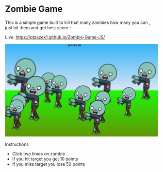 # Zombie Game

This is a simple game built to kill that many zombies how many you can , just hit them and get best score !

Live: https://ptaszek1.github.io/Zombie-Game-JS/

<img alt="Logo" src="https://github.com/ptaszek1/Zombie-Game---JS/blob/master/zombieIMG.jpg" width="600">



Instructions
<ul>
<li>Click two times on zombie</li>
<li>If you hit target you get 10 points</li>
<li>If you miss target you lose 50 points</li>
</ul>